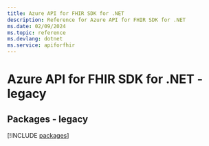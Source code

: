 ```yaml
---
title: Azure API for FHIR SDK for .NET
description: Reference for Azure API for FHIR SDK for .NET
ms.date: 02/09/2024
ms.topic: reference
ms.devlang: dotnet
ms.service: apiforfhir
---
```

# Azure API for FHIR SDK for .NET - legacy
## Packages - legacy
[!INCLUDE [packages](api-for-fhir-index.md)]